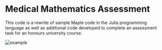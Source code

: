 # Medical Mathematics Assessment
This code is a rewrite of sample Maple code in the Julia programming language as well as additional code developed to complete an assessment task for an honours university course. 

![example](https://github.com/DilapidatedLighthouse/MedicalMathematicsAssessment/assets/122573155/2978dbd3-5f04-49f3-afaf-029cd0f21913)
